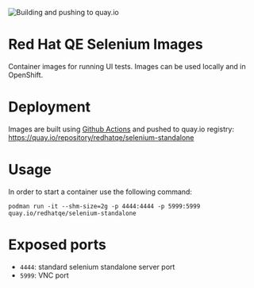 ![Building and pushing to quay.io](https://github.com/RedHatQE/selenium-images/workflows/Building%20Red%20Hat%20QE%20selenium%20images/badge.svg)

Red Hat QE Selenium Images
==========================

Container images for running UI tests. Images can be used locally and in OpenShift.

Deployment
==========

Images are built using [Github Actions](https://github.com/RedHatQE/selenium-images/actions) and pushed to quay.io registry: https://quay.io/repository/redhatqe/selenium-standalone

Usage
=====

In order to start a container use the following command:

`podman run -it --shm-size=2g -p 4444:4444 -p 5999:5999 quay.io/redhatqe/selenium-standalone`

Exposed ports
=============

* `4444`: standard selenium standalone server port
* `5999`: VNC port
